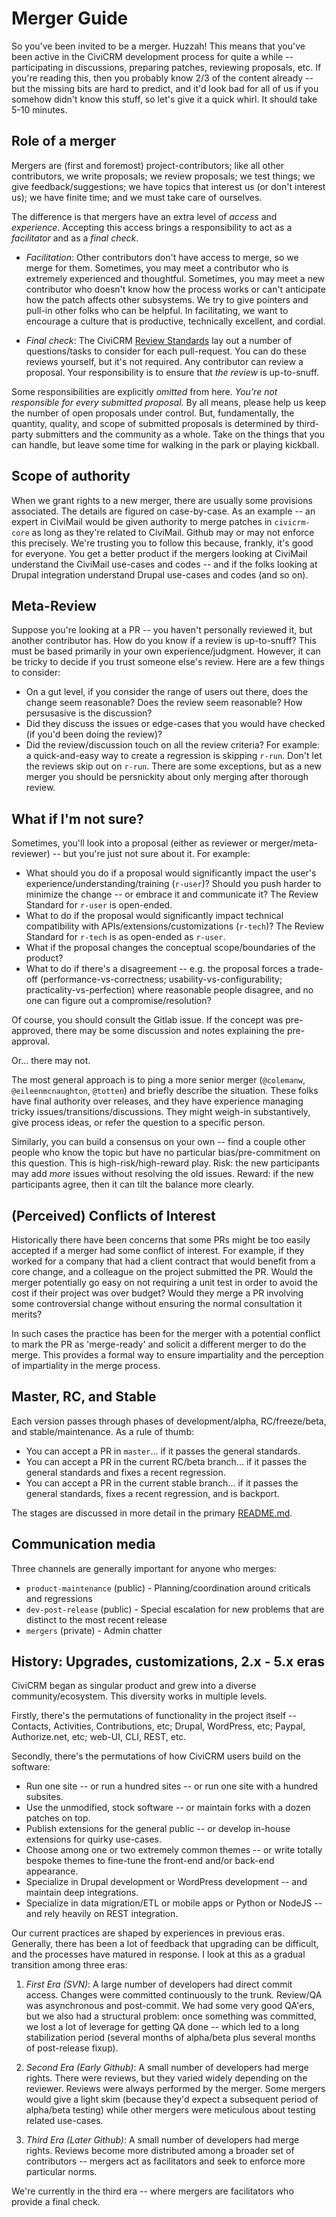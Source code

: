 # Merger Guide

So you've been invited to be a merger.  Huzzah!  This means that you've been active in the CiviCRM development process
for quite a while -- participating in discussions, preparing patches, reviewing proposals, etc.  If you're reading
this, then you probably know 2/3 of the content already -- but the missing bits are hard to predict, and it'd look bad
for all of us if you somehow didn't know this stuff, so let's give it a quick whirl. It should take 5-10 minutes.

## Role of a merger

Mergers are (first and foremost) project-contributors; like all other contributors, we write proposals; we review
proposals; we test things; we give feedback/suggestions; we have topics that interest us (or don't interest us); we
have finite time; and we must take care of ourselves.

The difference is that mergers have an extra level of *access* and *experience*.  Accepting this access brings a
responsibility to act as a *facilitator* and as a *final check*.

* *Facilitation*: Other contributors don't have access to merge, so we merge for them. Sometimes, you may meet a
  contributor who is extremely experienced and thoughtful.  Sometimes, you may meet a new contributor who doesn't know
  how the process works or can't anticipate how the patch affects other subsystems.  We try to give pointers and
  pull-in other folks who can be helpful.  In facilitating, we want to encourage a culture that is productive,
  technically excellent, and cordial.

* *Final check*: The CiviCRM [Review Standards](https://docs.civicrm.org/dev/en/latest/standards/review/) lay out
  a number of questions/tasks to consider for each pull-request. You can do these reviews yourself, but it's not
  required. Any contributor can review a proposal. Your responsibility is to ensure that *the review* is up-to-snuff.

Some responsibilities are explicitly *omitted* from here.  *You're not responsible for every submitted proposal.*  By
all means, please help us keep the number of open proposals under control.  But, fundamentally, the quantity, quality,
and scope of submitted proposals is determined by third-party submitters and the community as a whole.  Take on the
things that you can handle, but leave some time for walking in the park or playing kickball.

## Scope of authority

When we grant rights to a new merger, there are usually some provisions associated.  The details are figured on
case-by-case.  As an example -- an expert in CiviMail would be given authority to merge patches in `civicrm-core` as
long as they're related to CiviMail.  Github may or may not enforce this precisely.  We're trusting you to follow this
because, frankly, it's good for everyone.  You get a better product if the mergers looking at CiviMail understand the
CiviMail use-cases and codes -- and if the folks looking at Drupal integration understand Drupal use-cases and codes
(and so on).

## Meta-Review

Suppose you're looking at a PR -- you haven't personally reviewed it, but another contributor has.  How do you know if
a review is up-to-snuff?  This must be based primarily in your own experience/judgment.  However, it can be tricky to
decide if you trust someone else's review.  Here are a few things to consider:

* On a gut level, if you consider the range of users out there, does the change seem reasonable?  Does the review seem
  reasonable?  How persusasive is the discussion?
* Did they discuss the issues or edge-cases that you would have checked (if you'd been doing the review)?
* Did the review/discussion touch on all the review criteria?  For example: a quick-and-easy way to create a regression
  is skipping `r-run`.  Don't let the reviews skip out on `r-run`.  There are some exceptions, but as a new merger you
  should be persnickity about only merging after thorough review.

## What if I'm not sure?

Sometimes, you'll look into a proposal (either as reviewer or merger/meta-reviewer) -- but you're just not sure about
it.  For example:

* What should you do if a proposal would significantly impact the user's experience/understanding/training (`r-user`)?
  Should you push harder to minimize the change -- or embrace it and communicate it?  The Review Standard for `r-user` is open-ended.
* What to do if the proposal would significantly impact technical compatibility with APIs/extensions/customizations (`r-tech`)?
  The Review Standard for `r-tech` is as open-ended as `r-user`.
* What if the proposal changes the conceptual scope/boundaries of the product?
* What to do if there's a disagreement -- e.g.  the proposal forces a trade-off (performance-vs-correctness;
  usability-vs-configurability; practicality-vs-perfection) where reasonable people disagree, and no one can figure out
  a compromise/resolution?

Of course, you should consult the Gitlab issue.  If the concept was pre-approved, there may be some discussion and
notes explaining the pre-approval.

Or... there may not.

The most general approach is to ping a more senior merger (`@colemanw`, `@eileenmcnaughton`, `@totten`) and briefly
describe the situation.  These folks have final authority over releases, and they have experience managing tricky
issues/transitions/discussions.  They might weigh-in substantively, give process ideas, or refer the question to a
specific person.

Similarly, you can build a consensus on your own -- find a couple other people who know the topic but have no
particular bias/pre-commitment on this question.  This is high-risk/high-reward play.  Risk: the new participants may
add *more* issues without resolving the old issues.  Reward: if the new participants agree, then it can tilt the
balance more clearly.

## (Perceived) Conflicts of Interest

Historically there have been concerns that some PRs might be too easily accepted if a merger had some conflict of interest. 
For example, if they worked for a company that had a client contract that would benefit from a core change, and a 
colleague on the project submitted the PR. Would the merger potentially go easy on not requiring a unit test in order to 
avoid the cost if their project was over budget? Would they merge a PR involving some controversial change 
without ensuring the normal consultation it merits? 

In such cases the practice has been for the merger with a potential conflict to mark the PR as 'merge-ready' and solicit a 
different merger to do the merge. This provides a formal way to ensure impartiality and the perception of impartiality in 
the merge process.

## Master, RC, and Stable

Each version passes through phases of development/alpha, RC/freeze/beta, and stable/maintenance.  As a rule of
thumb:

* You can accept a PR in `master`... if it passes the general standards.
* You can accept a PR in the current RC/beta branch... if it passes the general standards and fixes a recent regression.
* You can accept a PR in the current stable branch... if it passes the general standards, fixes a recent regression, and is backport.

The stages are discussed in more detail in the primary [README.md](../README.md).

## Communication media

Three channels are generally important for anyone who merges:

* `product-maintenance` (public) - Planning/coordination around criticals and regressions
* `dev-post-release` (public) - Special escalation for new problems that are distinct to the most recent release
* `mergers` (private) - Admin chatter

## History: Upgrades, customizations, 2.x - 5.x eras

CiviCRM began as singular product and grew into a diverse community/ecosystem. This diversity works in
multiple levels.

Firstly, there's the permutations of functionality in the project itself -- Contacts, Activities, Contributions, etc;
Drupal, WordPress, etc; Paypal, Authorize.net, etc; web-UI, CLI, REST, etc.

Secondly, there's the permutations of how CiviCRM users build on the software:

* Run one site -- or run a hundred sites -- or run one site with a hundred subsites.
* Use the unmodified, stock software -- or maintain forks with a dozen patches on top.
* Publish extensions for the general public -- or develop in-house extensions for quirky use-cases.
* Choose among one or two extremely common themes -- or write totally bespoke themes to fine-tune the front-end and/or back-end appearance.
* Specialize in Drupal development or WordPress development -- and maintain deep integrations.
* Specialize in data migration/ETL or mobile apps or Python or NodeJS -- and rely heavily on REST integration.

Our current practices are shaped by experiences in previous eras.  Generally, there has been a lot of feedback that
upgrading can be difficult, and the processes have matured in response.  I look at this as a gradual transition among
three eras:

1. *First Era (SVN)*: A large number of developers had direct commit access.  Changes were committed continuously to the trunk.
   Review/QA was asynchronous and post-commit. We had some very good QA'ers, but we also had a structural problem: once
   something was committed, we lost a lot of leverage for getting QA done -- which led to a long stabilization
   period (several months of alpha/beta plus several months of post-release fixup).

2. *Second Era (Early Github)*: A small number of developers had merge rights. There were reviews, but they varied widely depending
   on the reviewer.  Reviews were always performed by the merger.  Some mergers would give a light skim
   (because they'd expect a subsequent period of alpha/beta testing) while other mergers were meticulous about testing
   related use-cases.

3. *Third Era (Later Github)*: A small number of developers had merge rights. Reviews become more distributed among a broader
   set of contributors -- mergers act as facilitators and seek to enforce more particular norms.

We're currently in the third era -- where mergers are facilitators who provide a final check.
